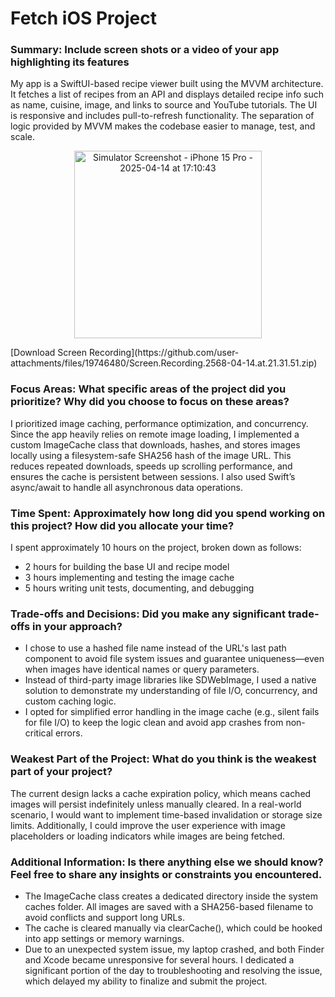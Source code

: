 # Fetch iOS Project

### Summary: Include screen shots or a video of your app highlighting its features
My app is a SwiftUI-based recipe viewer built using the MVVM architecture. It fetches a list of recipes from an API and displays detailed recipe info such as name, cuisine, image, and links to source and YouTube tutorials. The UI is responsive and includes pull-to-refresh functionality. The separation of logic provided by MVVM makes the codebase easier to manage, test, and scale.

<p align="center">
  <img src="https://github.com/user-attachments/assets/64bd8545-4c62-46d3-b01a-25d5b74eae4d" alt="Simulator Screenshot - iPhone 15 Pro - 2025-04-14 at 17:10:43" width="300"/>
</p>
[Download Screen Recording](https://github.com/user-attachments/files/19746480/Screen.Recording.2568-04-14.at.21.31.51.zip)

### Focus Areas: What specific areas of the project did you prioritize? Why did you choose to focus on these areas?
I prioritized image caching, performance optimization, and concurrency. Since the app heavily relies on remote image loading, I implemented a custom ImageCache class that downloads, hashes, and stores images locally using a filesystem-safe SHA256 hash of the image URL. This reduces repeated downloads, speeds up scrolling performance, and ensures the cache is persistent between sessions. I also used Swift’s async/await to handle all asynchronous data operations.

### Time Spent: Approximately how long did you spend working on this project? How did you allocate your time?
I spent approximately 10 hours on the project, broken down as follows:
- 2 hours for building the base UI and recipe model
- 3 hours implementing and testing the image cache
- 5 hours writing unit tests, documenting, and debugging

### Trade-offs and Decisions: Did you make any significant trade-offs in your approach?
- I chose to use a hashed file name instead of the URL's last path component to avoid file system issues and guarantee uniqueness—even when images have identical names or query parameters.
- Instead of third-party image libraries like SDWebImage, I used a native solution to demonstrate my understanding of file I/O, concurrency, and custom caching logic.
- I opted for simplified error handling in the image cache (e.g., silent fails for file I/O) to keep the logic clean and avoid app crashes from non-critical errors.

### Weakest Part of the Project: What do you think is the weakest part of your project?
The current design lacks a cache expiration policy, which means cached images will persist indefinitely unless manually cleared. In a real-world scenario, I would want to implement time-based invalidation or storage size limits. Additionally, I could improve the user experience with image placeholders or loading indicators while images are being fetched.

### Additional Information: Is there anything else we should know? Feel free to share any insights or constraints you encountered.
- The ImageCache class creates a dedicated directory inside the system caches folder. All images are saved with a SHA256-based filename to avoid conflicts and support long URLs.
- The cache is cleared manually via clearCache(), which could be hooked into app settings or memory warnings.
- Due to an unexpected system issue, my laptop crashed, and both Finder and Xcode became unresponsive for several hours. I dedicated a significant portion of the day to troubleshooting and resolving the issue, which delayed my ability to finalize and submit the project.
